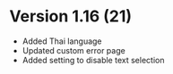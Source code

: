 ﻿# Version 1.16 (21)

- Added Thai language
- Updated custom error page
- Added setting to disable text selection